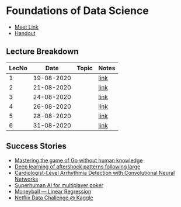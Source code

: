 # Foundations of Data Science

- [Meet Link](https://meet.google.com/eef-miga-dqq)
- [Handout](https://drive.google.com/file/d/1S2V6ZLp9AhxSujuxOT9Iy23M0pB0pmpY/view?usp=sharing)

## Lecture Breakdown

| LecNo | Date       | Topic | Notes                       |
| ----- | ---------- | ----- | --------------------------- |
| 1     | 19-08-2020 |       | [link](Lec1Aug19/README.md) |
| 2     | 21-08-2020 |       | [link](Lec2Aug21/README.md) |
| 3     | 24-08-2020 |       | [link](Lec3Aug24/README.md) |
| 4     | 26-08-2020 |       | [link](Lec4Aug26/README.md) |
| 5     | 28-08-2020 |       | [link](Lec5Aug28/README.md) |
| 6     | 31-08-2020 |       | [link](Lec6Aug31/README.md) |

## Success Stories

- [Mastering the game of Go without human knowledge](https://drive.google.com/file/d/1HC-B80ygFd_3q1alfYCxFBu5HyGC3psA/view?usp=sharing)
- [Deep learning of aftershock patterns following large](https://drive.google.com/file/d/1n_Z7nSuL3Rv22_rSFI97ixNEZ9lWSHua/view?usp=sharing)
- [Cardiologist-Level Arrhythmia Detection with Convolutional Neural Networks](https://drive.google.com/file/d/1e75WGNrCKNYhEJj3MV9DjwcoIXbFnLeT/view?usp=sharing)
- [Superhuman AI for multiplayer poker](https://drive.google.com/file/d/1VjPHqdEQV-_DCb4dWB71E-enOsQSo0yu/view?usp=sharing)
- [Moneyball — Linear Regression](https://towardsdatascience.com/moneyball-linear-regression-76034259af5e)
- [Netflix Data Challenge @ Kaggle](https://www.kaggle.com/netflix-inc/netflix-prize-data)

